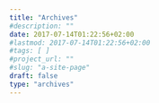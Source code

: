 ```yaml
---
title: "Archives"
#description: ""
date: 2017-07-14T01:22:56+02:00
#lastmod: 2017-07-14T01:22:56+02:00
#tags: [ ]
#project_url: ""
#slug: "a-site-page"
draft: false
type: "archives"
---
```

